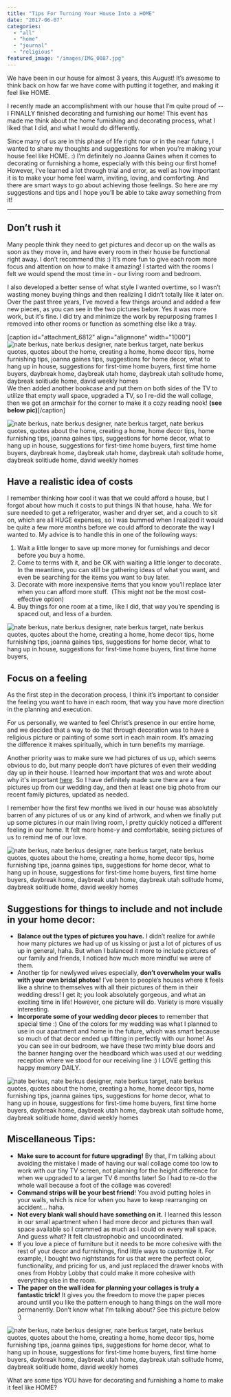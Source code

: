 ```yaml
---
title: "Tips For Turning Your House Into a HOME"
date: "2017-06-07"
categories: 
  - "all"
  - "home"
  - "journal"
  - "religious"
featured_image: "/images/IMG_0087.jpg"
---
```


We have been in our house for almost 3 years, this August! It’s awesome to think back on how far we have come with putting it together, and making it feel like HOME.

I recently made an accomplishment with our house that I’m quite proud of -- I FINALLY finished decorating and furnishing our home! This event has made me think about the home furnishing and decorating process, what I liked that I did, and what I would do differently.

Since many of us are in this phase of life right now or in the near future, I wanted to share my thoughts and suggestions for when you’re making your house feel like HOME. :) I’m definitely no Joanna Gaines when it comes to decorating or furnishing a home, especially with this being our first home! However, I’ve learned a lot through trial and error, as well as how important it is to make your home feel warm, inviting, loving, and comforting. And there are smart ways to go about achieving those feelings. So here are my suggestions and tips and I hope you’ll be able to take away something from it!

* * *

## Don’t rush it

Many people think they need to get pictures and decor up on the walls as soon as they move in, and have every room in their house be functional right away. I don’t recommend this :) It’s more fun to give each room more focus and attention on how to make it amazing! I started with the rooms I felt we would spend the most time in - our living room and bedroom.

I also developed a better sense of what style I wanted overtime, so I wasn’t wasting money buying things and then realizing I didn’t totally like it later on. Over the past three years, I’ve moved a few things around and added a few new pieces, as you can see in the two pictures below. Yes it was more work, but it's fine. I did try and minimize the work by repurposing frames I removed into other rooms or function as something else like a tray. 

\[caption id="attachment\_6812" align="alignnone" width="1000"\]![nate berkus, nate berkus designer, nate berkus target, nate berkus quotes, quotes about the home, creating a home, home decor tips, home furnishing tips, joanna gaines tips, suggestions for home decor, what to hang up in house, suggestions for first-time home buyers, first time home buyers, daybreak home, daybreak utah home, daybreak utah solitude home, daybreak solitiude home, david weekly homes](/images/Circa-Summer-2015-.png) We then added another bookcase and put them on both sides of the TV to utilize that empty wall space, upgraded a TV, so I re-did the wall collage, then we got an armchair for the corner to make it a cozy reading nook! **(see below pic)**\[/caption\]

![nate berkus, nate berkus designer, nate berkus target, nate berkus quotes, quotes about the home, creating a home, home decor tips, home furnishing tips, joanna gaines tips, suggestions for home decor, what to hang up in house, suggestions for first-time home buyers, first time home buyers, daybreak home, daybreak utah home, daybreak utah solitude home, daybreak solitiude home, david weekly homes](/images/Copy-of-Circa-Summer-2015-.png)

## Have a realistic idea of costs

I remember thinking how cool it was that we could afford a house, but I forgot about how much it costs to put things IN that house, haha. We for sure needed to get a refrigerator, washer and dryer set, and a couch to sit on, which are all HUGE expenses, so I was bummed when I realized it would be quite a few more months before we could afford to decorate the way I wanted to. My advice is to handle this in one of the following ways:

1. Wait a little longer to save up more money for furnishings and decor before you buy a home.
2. Come to terms with it, and be OK with waiting a little longer to decorate. In the meantime, you can still be gathering ideas of what you want, and even be searching for the items you want to buy later.
3. Decorate with more inexpensive items that you know you’ll replace later when you can afford more stuff.  (This might not be the most cost-effective option)
4. Buy things for one room at a time, like I did, that way you’re spending is spaced out, and less of a burden.

![nate berkus, nate berkus designer, nate berkus target, nate berkus quotes, quotes about the home, creating a home, home decor tips, home furnishing tips, joanna gaines tips, suggestions for home decor, what to hang up in house, suggestions for first-time home buyers, first time home buyers, ](/images/nate-berkus-quote.png)

## Focus on a feeling

As the first step in the decoration process, I think it’s important to consider the feeling you want to have in each room, that way you have more direction in the planning and execution.

For us personally, we wanted to feel Christ’s presence in our entire home, and we decided that a way to do that through decoration was to have a religious picture or painting of some sort in each main room. It’s amazing the difference it makes spiritually, which in turn benefits my marriage.

Another priority was to make sure we had pictures of us up, which seems obvious to do, but many people don’t have pictures of even their wedding day up in their house. I learned how important that was and wrote about why it's important [here](https://freshlymarried.com/the-importance-of-family-photos/). So I have definitely made sure there are a few pictures up from our wedding day, and then at least one big photo from our recent family pictures, updated as needed.

I remember how the first few months we lived in our house was absolutely barren of any pictures of us or any kind of artwork, and when we finally put up some pictures in our main living room, I pretty quickly noticed a different feeling in our home. It felt more home-y and comfortable, seeing pictures of us to remind me of our love.

![nate berkus, nate berkus designer, nate berkus target, nate berkus quotes, quotes about the home, creating a home, home decor tips, home furnishing tips, joanna gaines tips, suggestions for home decor, what to hang up in house, suggestions for first-time home buyers, first time home buyers, daybreak home, daybreak utah home, daybreak utah solitude home, daybreak solitiude home, david weekly homes](/images/IMG_0185.jpg)

## Suggestions for things to include and not include in your home decor:

- **Balance out the types of pictures you have.** I didn’t realize for awhile how many pictures we had up of us kissing or just a lot of pictures of us up in general, haha. But when I balanced it more to include pictures of our family and friends, I noticed how much more mindful we were of them. 
- Another tip for newlywed wives especially, **don’t overwhelm your walls with your own bridal photos!** I’ve been to people’s houses where it feels like a shrine to themselves with all their pictures of them in their wedding dress! I get it; you look absolutely gorgeous, and what an exciting time in life! However, one picture will do. Variety is more visually interesting.
- **Incorporate some of your wedding decor pieces** to remember that special time :) One of the colors for my wedding was what I planned to use in our apartment and home in the future, which was smart because so much of that decor ended up fitting in perfectly with our home! As you can see in our bedroom, we have these two minty blue doors and the banner hanging over the headboard which was used at our wedding reception where we stood for our receiving line :) I LOVE getting this happy memory DAILY.

![nate berkus, nate berkus designer, nate berkus target, nate berkus quotes, quotes about the home, creating a home, home decor tips, home furnishing tips, joanna gaines tips, suggestions for home decor, what to hang up in house, suggestions for first-time home buyers, first time home buyers, daybreak home, daybreak utah home, daybreak utah solitude home, daybreak solitiude home, david weekly homes](/images/IMG_0184.jpg)

## Miscellaneous Tips:

- **Make sure to account for future upgrading!** By that, I'm talking about avoiding the mistake I made of having our wall collage come too low to work with our tiny TV screen, not planning for the height difference for when we upgraded to a larger TV 6 months later! So I had to re-do the whole wall because a foot of the collage was covered!
- **Command strips will be your best friend**! You avoid putting holes in your walls, which is nice for when you have to keep rearranging on accident... haha.
- **Not every blank wall should have something on it.** I learned this lesson in our small apartment when I had more decor and pictures than wall space available so I crammed as much as I could on every wall space. And guess what? It felt claustrophobic and uncoordinated.
- If you love a piece of furniture but it needs to be more cohesive with the rest of your decor and furnishings, find little ways to customize it. For example, I bought two nightstands for us that were the perfect color, functionality, and pricing for us, and just replaced the drawer knobs with ones from Hobby Lobby that could make it more cohesive with everything else in the room.
- **The paper on the wall idea for planning your collages is truly a fantastic trick!** It gives you the freedom to move the paper pieces around until you like the pattern enough to hang things on the wall more permanently. Don’t know what I’m talking about? See this picture below :)

![nate berkus, nate berkus designer, nate berkus target, nate berkus quotes, quotes about the home, creating a home, home decor tips, home furnishing tips, joanna gaines tips, suggestions for home decor, what to hang up in house, suggestions for first-time home buyers, first time home buyers, daybreak home, daybreak utah home, daybreak utah solitude home, daybreak solitiude home, david weekly homes](/images/IMG_0095-1.jpg)

What are some tips YOU have for decorating and furnishing a home to make it feel like HOME?
